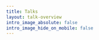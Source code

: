 ```yaml
---
title: Talks
layout: talk-overview
intro_image_absolute: false
intro_image_hide_on_mobile: false
---
```

